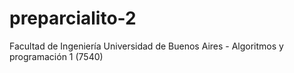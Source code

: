 # preparcialito-2
Facultad de Ingeniería Universidad de Buenos Aires - Algoritmos y programación 1 (7540)
